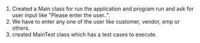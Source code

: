 1. Created a Main class for run the application and program run and ask for user input like "Please enter the user..".
2. We have to enter any one of the user like customer, vendor, emp or others.
3. created MainTest class which has a test cases to execute.


